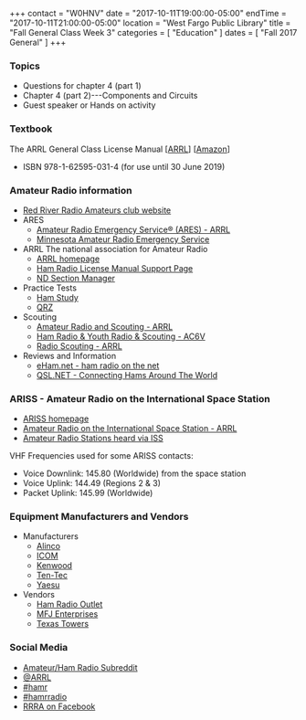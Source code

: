 +++
contact = "W0HNV"
date = "2017-10-11T19:00:00-05:00"
endTime = "2017-10-11T21:00:00-05:00"
location = "West Fargo Public Library"
title = "Fall General Class Week 3"
categories = [ "Education" ]
dates = [ "Fall 2017 General" ]
+++
### Topics
* Questions for chapter 4 (part 1)
* Chapter 4 (part 2)---Components and Circuits
* Guest speaker or Hands on activity

### Textbook

The ARRL General Class License Manual
[[ARRL](http://www.arrl.org/shop/ARRL-General-Class-License-Manual-8th-Edition/)]
[[Amazon](http://www.amazon.com/General-Class-License-Manual-Spiral/dp/1625950314/)]
- ISBN 978-1-62595-031-4 (for use until 30 June 2019)

### Amateur Radio information

* [Red River Radio Amateurs club website](http://rrra.org/)
* ARES
    * [Amateur Radio Emergency Service&reg; (ARES) - ARRL](http://www.arrl.org/ares/)
    * [Minnesota Amateur Radio Emergency Service](http://www.minnesotaares.org/)
* ARRL The national association for Amateur Radio
    * [ARRL homepage](http://www.arrl.org)
    * [Ham Radio License Manual Support Page](http://www.arrl.org/hrlm/)
    * [ND Section Manager](http://w0nd.com/)
* Practice Tests
    * [Ham Study](https://hamstudy.org/)
    * [QRZ](http://www.qrz.com/hamtest/)
* Scouting
    * [Amateur Radio and Scouting - ARRL](http://www.arrl.org/scouts/)
    * [Ham Radio & Youth Radio & Scouting - AC6V](http://www.ac6v.com/scouts.htm)
    * [Radio Scouting - ARRL](http://www.arrl.org/radio-scouting/)
* Reviews and Information
    * [eHam.net - ham radio on the net](http://www.eham.net)
    * [QSL.NET - Connecting Hams Around The World](http://www.qsl.net/)

### ARISS - Amateur Radio on the International Space Station
* [ARISS homepage](http://www.ariss.org/)
* [Amateur Radio on the International Space Station - ARRL](http://www.arrl.org/amateur-radio-on-the-international-space-station)
* [Amateur Radio Stations heard via ISS](http://www.ariss.net/)

VHF Frequencies used for some ARISS contacts:

* Voice Downlink: 145.80 (Worldwide) from the space station
* Voice Uplink: 144.49 (Regions 2 & 3)
* Packet Uplink: 145.99 (Worldwide)

### Equipment Manufacturers and Vendors
* Manufacturers
    * [Alinco](http://www.alinco.com/global.html)
    * [ICOM](http://www.icomamerica.com/)
    * [Kenwood](http://www.kenwood.com/usa/com/amateur/)
    * [Ten-Tec](http://www.tentec.com/)
    * [Yaesu](http://www.yaesu.com/)
* Vendors
    * [Ham Radio Outlet](http://www.hamradio.com/)
    * [MFJ Enterprises](http://www.mfjenterprises.com/)
    * [Texas Towers](http://www.texastowers.com/)

### Social Media
* [Amateur/Ham Radio Subreddit](http://reddit.com/r/amateurradio/)
* [@ARRL](https://x.com/arrl)
* [#hamr](https://x.com/hashtag/hamr)
* [#hamrradio](https://x.com/hashtag/hamradio)
* [RRRA on Facebook](https://www.facebook.com/W0ILO)
